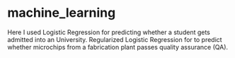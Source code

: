 # machine_learning
Here I used Logistic Regression for predicting whether a student gets admitted into an University.
Regularized Logistic Regression for to predict whether microchips from a fabrication plant passes quality assurance (QA). 
